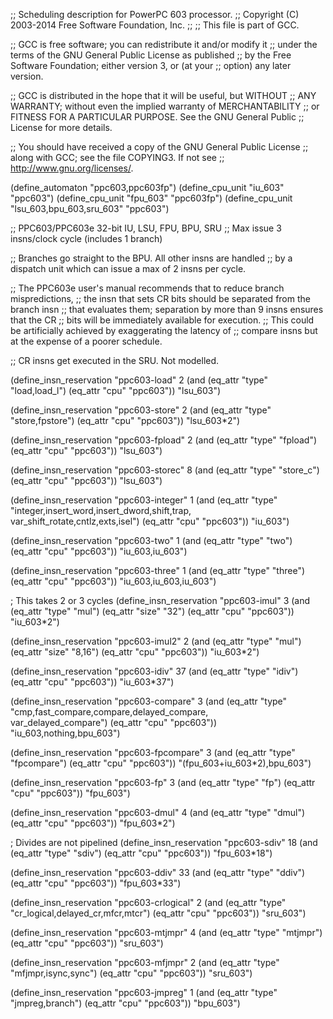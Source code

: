 ;; Scheduling description for PowerPC 603 processor.
;;   Copyright (C) 2003-2014 Free Software Foundation, Inc.
;;
;; This file is part of GCC.

;; GCC is free software; you can redistribute it and/or modify it
;; under the terms of the GNU General Public License as published
;; by the Free Software Foundation; either version 3, or (at your
;; option) any later version.

;; GCC is distributed in the hope that it will be useful, but WITHOUT
;; ANY WARRANTY; without even the implied warranty of MERCHANTABILITY
;; or FITNESS FOR A PARTICULAR PURPOSE.  See the GNU General Public
;; License for more details.

;; You should have received a copy of the GNU General Public License
;; along with GCC; see the file COPYING3.  If not see
;; <http://www.gnu.org/licenses/>.

(define_automaton "ppc603,ppc603fp")
(define_cpu_unit "iu_603" "ppc603")
(define_cpu_unit "fpu_603" "ppc603fp")
(define_cpu_unit "lsu_603,bpu_603,sru_603" "ppc603")

;; PPC603/PPC603e 32-bit IU, LSU, FPU, BPU, SRU
;; Max issue 3 insns/clock cycle (includes 1 branch)

;; Branches go straight to the BPU.  All other insns are handled
;; by a dispatch unit which can issue a max of 2 insns per cycle.

;; The PPC603e user's manual recommends that to reduce branch mispredictions,
;; the insn that sets CR bits should be separated from the branch insn
;; that evaluates them; separation by more than 9 insns ensures that the CR
;; bits will be immediately available for execution.
;; This could be artificially achieved by exaggerating the latency of
;; compare insns but at the expense of a poorer schedule.

;; CR insns get executed in the SRU.  Not modelled.

(define_insn_reservation "ppc603-load" 2
  (and (eq_attr "type" "load,load_l")
       (eq_attr "cpu" "ppc603"))
  "lsu_603")

(define_insn_reservation "ppc603-store" 2
  (and (eq_attr "type" "store,fpstore")
       (eq_attr "cpu" "ppc603"))
  "lsu_603*2")

(define_insn_reservation "ppc603-fpload" 2
  (and (eq_attr "type" "fpload")
       (eq_attr "cpu" "ppc603"))
  "lsu_603")

(define_insn_reservation "ppc603-storec" 8
  (and (eq_attr "type" "store_c")
       (eq_attr "cpu" "ppc603"))
  "lsu_603")

(define_insn_reservation "ppc603-integer" 1
  (and (eq_attr "type" "integer,insert_word,insert_dword,shift,trap,\
                        var_shift_rotate,cntlz,exts,isel")
       (eq_attr "cpu" "ppc603"))
  "iu_603")

(define_insn_reservation "ppc603-two" 1
  (and (eq_attr "type" "two")
       (eq_attr "cpu" "ppc603"))
  "iu_603,iu_603")

(define_insn_reservation "ppc603-three" 1
  (and (eq_attr "type" "three")
       (eq_attr "cpu" "ppc603"))
  "iu_603,iu_603,iu_603")

; This takes 2 or 3 cycles
(define_insn_reservation "ppc603-imul" 3
  (and (eq_attr "type" "mul")
       (eq_attr "size" "32")
       (eq_attr "cpu" "ppc603"))
  "iu_603*2")

(define_insn_reservation "ppc603-imul2" 2
  (and (eq_attr "type" "mul")
       (eq_attr "size" "8,16")
       (eq_attr "cpu" "ppc603"))
  "iu_603*2")

(define_insn_reservation "ppc603-idiv" 37
  (and (eq_attr "type" "idiv")
       (eq_attr "cpu" "ppc603"))
  "iu_603*37")

(define_insn_reservation "ppc603-compare" 3
  (and (eq_attr "type" "cmp,fast_compare,compare,delayed_compare,\
                        var_delayed_compare")
       (eq_attr "cpu" "ppc603"))
  "iu_603,nothing,bpu_603")

(define_insn_reservation "ppc603-fpcompare" 3
  (and (eq_attr "type" "fpcompare")
       (eq_attr "cpu" "ppc603"))
  "(fpu_603+iu_603*2),bpu_603")

(define_insn_reservation "ppc603-fp" 3
  (and (eq_attr "type" "fp")
       (eq_attr "cpu" "ppc603"))
  "fpu_603")

(define_insn_reservation "ppc603-dmul" 4
  (and (eq_attr "type" "dmul")
       (eq_attr "cpu" "ppc603"))
  "fpu_603*2")

; Divides are not pipelined
(define_insn_reservation "ppc603-sdiv" 18
  (and (eq_attr "type" "sdiv")
       (eq_attr "cpu" "ppc603"))
  "fpu_603*18")

(define_insn_reservation "ppc603-ddiv" 33
  (and (eq_attr "type" "ddiv")
       (eq_attr "cpu" "ppc603"))
  "fpu_603*33")

(define_insn_reservation "ppc603-crlogical" 2
  (and (eq_attr "type" "cr_logical,delayed_cr,mfcr,mtcr")
       (eq_attr "cpu" "ppc603"))
  "sru_603")

(define_insn_reservation "ppc603-mtjmpr" 4
  (and (eq_attr "type" "mtjmpr")
       (eq_attr "cpu" "ppc603"))
  "sru_603")

(define_insn_reservation "ppc603-mfjmpr" 2
  (and (eq_attr "type" "mfjmpr,isync,sync")
       (eq_attr "cpu" "ppc603"))
  "sru_603")

(define_insn_reservation "ppc603-jmpreg" 1
  (and (eq_attr "type" "jmpreg,branch")
       (eq_attr "cpu" "ppc603"))
  "bpu_603")

